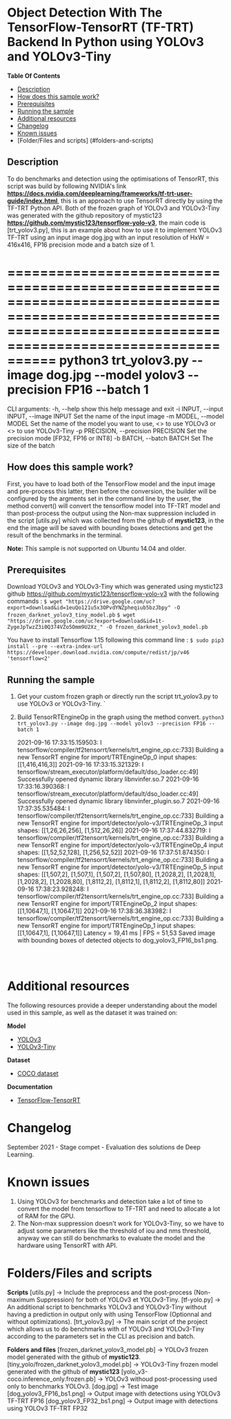 # Object Detection With The TensorFlow-TensorRT (TF-TRT) Backend In Python using YOLOv3 and YOLOv3-Tiny 

**Table Of Contents**
- [Description](#description)
- [How does this sample work?](#how-does-this-sample-work)
- [Prerequisites](#prerequisites)
- [Running the sample](#running-the-sample)
- [Additional resources](#additional-resources)
- [Changelog](#changelog)
- [Known issues](#known-issues)
- [Folder/Files and scripts] (#folders-and-scripts)

## Description
To do benchmarks and detection using the optimisations of TensorRT, this script was build by following NVIDIA's link **https://docs.nvidia.com/deeplearning/frameworks/tf-trt-user-guide/index.html**, this is an approach to use TensorRT directly by using the TF-TRT Python API. Both of the frozen graph of YOLOv3 and YOLOv3-Tiny was generated with the github repository of mystic123 **https://github.com/mystic123/tensorflow-yolo-v3**, the main code is [trt_yolov3.py], this is an example about how to use it to implement YOLOv3 TF-TRT using an input image dog.jpg with an input resolution of HxW = 416x416, FP16 precision mode and a batch size of 1. 

==================================================================================================================================================================
python3 trt_yolov3.py --image dog.jpg --model yolov3 --precision FP16 --batch 1 
==================================================================================================================================================================
CLI arguments:
  -h, --help            show this help message and exit
  -i INPUT, --input INPUT, --image INPUT
                        Set the name of the input image
  -m MODEL, --model MODEL
                        Set the name of the model you want to use, <<yolov3>>
                        to use YOLOv3 or <<yolov3-tiny>> to use YOLOv3-Tiny
  -p PRECISION, --precision PRECISION
                        Set the precision mode [FP32, FP16 or INT8]
  -b BATCH, --batch BATCH
                        Set The size of the batch



## How does this sample work?

First, you have to load both of the TensorFlow model and the input image and pre-process this latter, then before the conversion, the builder will be configured by the argments set in the command line by the user, the method convert() will convert the tensorflow model into TF-TRT model and than post-process the output using the Non-max suppression included in the script [utils.py] which was collected from the github of **mystic123**, in the end the image will be saved with bounding boxes detections and get the result of the benchmarks in the terminal.

**Note:** This sample is not supported on Ubuntu 14.04 and older.

## Prerequisites

Download YOLOv3 and YOLOv3-Tiny which was generated using mystic123 github https://github.com/mystic123/tensorflow-yolo-v3 with the following commands :
`$ wget "https://drive.google.com/uc?export=download&id=1euQo121u5x3OPvdYNZpheqiub5bzJbpy" -O frozen_darknet_yolov3_tiny_model.pb`
`$ wget "https://drive.google.com/uc?export=download&id=1t-ZygeJpTwzZ3i0Q374VZo5Omm9U2Xz_" -O frozen_darknet_yolov3_model.pb`

	

	
You have to install Tensorflow 1.15 following this command line :
`$ sudo pip3 install --pre --extra-index-url https://developer.download.nvidia.com/compute/redist/jp/v46 'tensorflow<2'`


## Running the sample

1.  Get your custom frozen graph or directly run the script trt_yolov3.py to use YOLOv3 or YOLOv3-Tiny.
	`

2.  Build TensorRTEngineOp in the graph using the method convert.
	`python3 trt_yolov3.py --image dog.jpg --model yolov3 --precision FP16 --batch 1`
	
	2021-09-16 17:33:15.159503: I tensorflow/compiler/tf2tensorrt/kernels/trt_engine_op.cc:733] Building a new TensorRT engine for import/TRTEngineOp_0 input shapes: [[1,416,416,3]]
	2021-09-16 17:33:15.321329: I tensorflow/stream_executor/platform/default/dso_loader.cc:49] Successfully opened dynamic library libnvinfer.so.7
	2021-09-16 17:33:16.390368: I tensorflow/stream_executor/platform/default/dso_loader.cc:49] Successfully opened dynamic library libnvinfer_plugin.so.7
	2021-09-16 17:37:35.535484: I tensorflow/compiler/tf2tensorrt/kernels/trt_engine_op.cc:733] Building a new TensorRT engine for import/detector/yolo-v3/TRTEngineOp_3 input shapes: [[1,26,26,256], [1,512,26,26]]
	2021-09-16 17:37:44.832719: I tensorflow/compiler/tf2tensorrt/kernels/trt_engine_op.cc:733] Building a new TensorRT engine for import/detector/yolo-v3/TRTEngineOp_4 input shapes: [[1,52,52,128], [1,256,52,52]]
	2021-09-16 17:37:51.874350: I tensorflow/compiler/tf2tensorrt/kernels/trt_engine_op.cc:733] Building a new TensorRT engine for import/detector/yolo-v3/TRTEngineOp_5 input shapes: [[1,507,2], [1,507,1], [1,507,2], [1,507,80], [1,2028,2], [1,2028,1], [1,2028,2], [1,2028,80], [1,8112,2], [1,8112,1], [1,8112,2], [1,8112,80]]
	2021-09-16 17:38:23.928248: I tensorflow/compiler/tf2tensorrt/kernels/trt_engine_op.cc:733] Building a new TensorRT engine for import/TRTEngineOp_2 input shapes: [[1,10647,1], [1,10647,1]]
	2021-09-16 17:38:36.383982: I tensorflow/compiler/tf2tensorrt/kernels/trt_engine_op.cc:733] Building a new TensorRT engine for import/TRTEngineOp_1 input shapes: [[1,10647,1], [1,10647,1]]
	Latency = 19,41 ms | FPS = 51,53
	Saved image with bounding boxes of detected objects to dog_yolov3_FP16_bs1.png.
	```



# Additional resources

The following resources provide a deeper understanding about the model used in this sample, as well as the dataset it was trained on:

**Model**
- [YOLOv3](https://github.com/mystic123/tensorflow-yolo-v3)
- [YOLOv3-Tiny](https://github.com/mystic123/tensorflow-yolo-v3)

**Dataset**
- [COCO dataset](http://cocodataset.org/#home)

**Documentation**
- [TensorFlow-TensorRT](https://docs.nvidia.com/deeplearning/frameworks/install-tf-jetson-platform/index.html)

# Changelog
September 2021 - Stage compet - Evaluation des solutions de Deep Learning.

# Known issues

1. Using YOLOv3 for benchmarks and detection take a lot of time to convert the model from tensorflow to TF-TRT and need to allocate a lot of RAM for the GPU.
2. The Non-max suppression doesn't work for YOLOv3-Tiny, so we have to adjust some parameters like the threshold of iou and nms threshold, anyway we can still do benchmarks to evaluate the model and the hardware using TensorRT with API.


# Folders/Files and scripts

**Scripts**
	[utils.py] -> Include the preprocess and the post-process (Non-maximum Suppression) for both of YOLOv3 et YOLOv3-Tiny.
	[tf-yolo.py] -> An additional script to benchmarks YOLOv3 and YOLOv3-Tiny without having a prediction in output only with using TensorFlow (Optionnal and without optimizations).
	[trt_yolov3.py] -> The main script of the project which allows us to do benchmarks with of YOLOv3 and YOLOv3-Tiny according to the parameters set in the CLI as precision and batch.

**Folders and files**
	[frozen_darknet_yolov3_model.pb] -> YOLOv3 frozen model generated with the github of **mystic123**.
	[tiny_yolo/frozen_darknet_yolov3_model.pb] -> YOLOv3-Tiny frozen model generated with the github of **mystic123**
	[yolo_v3-coco.inference_only.frozen.pb] -> YOLOv3 withoud post-processing used only to benchmarks YOLOv3.
	[dog.jpg] -> Test image
	[dog_yolov3_FP16_bs1.png] -> Output image with detections using YOLOv3 TF-TRT FP16
	[dog_yolov3_FP32_bs1.png] -> Output image with detections using YOLOv3 TF-TRT FP32
	
	



